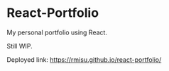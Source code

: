# React-Portfolio

My personal portfolio using React.

Still WIP.

Deployed link: https://rmisu.github.io/react-portfolio/
